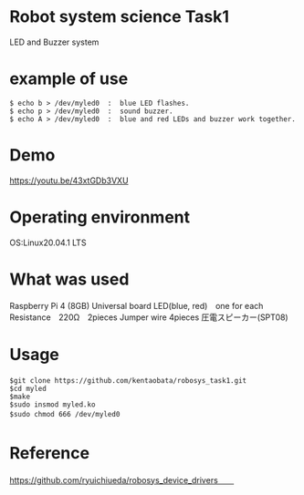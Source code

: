 # Robot system science Task1  
LED and Buzzer system  
 
# example of use  
~~~
$ echo b > /dev/myled0  :  blue LED flashes.  
$ echo p > /dev/myled0  :  sound buzzer.  
$ echo A > /dev/myled0  :  blue and red LEDs and buzzer work together. 
~~~~
# Demo
https://youtu.be/43xtGDb3VXU

# Operating environment
OS:Linux20.04.1 LTS

# What was used
Raspberry Pi 4 (8GB)
Universal board
LED(blue, red)　one for each
Resistance　220Ω　2pieces
Jumper wire 4pieces
圧電スピーカー(SPT08)

# Usage  
~~~
$git clone https://github.com/kentaobata/robosys_task1.git　  
$cd myled  
$make   
$sudo insmod myled.ko  
$sudo chmod 666 /dev/myled0  　
~~~
# Reference　　
https://github.com/ryuichiueda/robosys_device_drivers　　

